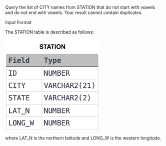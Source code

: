 Query the list of CITY names from STATION that do not start with vowels and do not end with vowels. Your result cannot contain duplicates.

Input Format

The STATION table is described as follows:

![table](table.jpg)

where LAT_N is the northern latitude and LONG_W is the western longitude.

